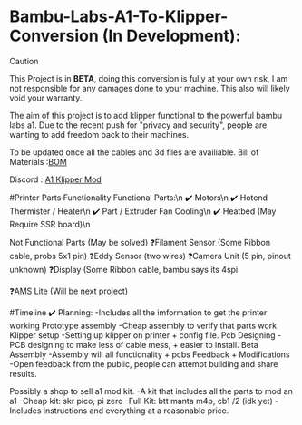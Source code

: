 # Bambu-Labs-A1-To-Klipper-Conversion (In Development):

> [!Caution]
> This Project is in **BETA**, doing this conversion is fully at your own risk, I am not responsible for any damages done to your machine. This also will likely void your warranty.

The aim of this project is to add klipper functional to the powerful bambu labs a1.
Due to the recent push for "privacy and security", people are wanting to add freedom back to their machines.

To be updated once all the cables and 3d files are availiable.
Bill of Materials :[BOM](https://docs.google.com/spreadsheets/d/1AV4G6ZVxCB9UINE7sgqaOE8Zk1H3DC7Mk_idkd3VZ8s/edit?usp=sharing)

Discord : [A1 Klipper Mod](https://discord.gg/Ssx37MAkGv)

#Printer Parts Functionality
Functional Parts:\n
✔️ Motors\n
✔️ Hotend Thermister / Heater\n
✔️ Part / Extruder Fan Cooling\n
✔️ Heatbed (May Require SSR board)\n

Not Functional Parts (May be solved)
❓Filament Sensor (Some Ribbon cable, probs 5x1 pin)
❓Eddy Sensor (two wires)
❓Camera Unit (5 pin, pinout unknown)
❓Display (Some Ribbon cable, bambu says its 4spi

❓AMS Lite (Will be next project)

#Timeline
✔️ Planning:
  -Includes all the imformation to get the printer working
Prototype assembly
  -Cheap assembly to verify that parts work
Klipper setup
  -Setting up klipper on printer + config file.
Pcb Designing
  -PCB designing to make less of cable mess, + easier to install.
Beta Assembly
  -Assembly will all functionality + pcbs
Feedback + Modifications
  -Open feedback from the public, people can attempt building and share results.
  
Possibly a shop to sell a1 mod kit.
  -A kit that includes all the parts to mod an a1
  -Cheap kit: skr pico, pi zero
  -Full Kit: btt manta m4p, cb1 /2 (idk yet)
  -Includes instructions and everything at a reasonable price.



